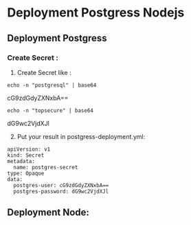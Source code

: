 # Deployment Postgress Nodejs

## Deployment Postgress

### Create Secret :
1) Create Secret like :

```
echo -n "postgresql" | base64 
```
cG9zdGdyZXNxbA==

```
echo -n "topsecure" | base64 
```
dG9wc2VjdXJl

2) Put your result in postgress-deployment.yml:

```
apiVersion: v1
kind: Secret
metadata:
  name: postgres-secret
type: Opaque
data:
  postgres-user: cG9zdGdyZXNxbA==
  postgres-password: dG9wc2VjdXJl
```

## Deployment Node:
